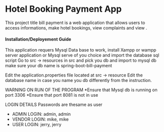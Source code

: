 # Hotel Booking Payment App
This project title bill payment is a web application that allows users to access informations, make hotel bookings, view complaints and view .

#### Installation/Deployement Guide

This application requers Mysql Data base to work, install Xampp or wampp server application or Mysql serve of you choice and import the database sql script
Go to 
src -> resources in src and pick you db and import to mysql db make sure your db name is spring-boot-bill-payment

Edit the application.properties file located at src -> resource 
Edit the database name in case you name you db differently from the instruction.

WARNING ON RUN OF THE PROGRAM
 *Ensure that Mysql db is running on port 3306
 *Ensure that port 8081 is not in use

LOGIN DETAILS
Passwords are thesame as user

* ADMIN LOGIN: admin, admin
* VENDOR LOGIN: mike, mike
* USER LOGIN: jerry, jerry

